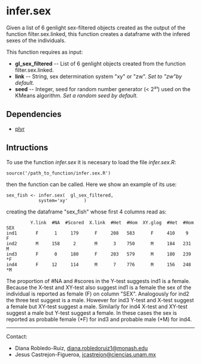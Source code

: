 # infer.sex

Given a list of 6 genlight sex-filtered objects created as the output of the function filter.sex.linked, this function creates a dataframe with the infered sexes of the individuals.

This function requires as input:

- **gl_sex_filtered** --  List of 6 genlight objects created from the function filter.sex.linked.
- **link** --  String, sex determination system "xy" or "zw". *Set to "zw"by default.*
- **seed** --  Integer, seed for random number generator (< 2³¹) used on the KMeans algorithm. *Set a random seed by default.*

## Dependencies

- [plyr](https://cran.r-project.org/web/packages/plyr/index.html)

## Intructions

To use the function *infer.sex* it is necesary to load the file *infer.sex.R*:

```
source('/path_to_function/infer.sex.R')
```

then the function can be called. Here we show an example of its use: 

```
sex_fish <- infer.sex(	gl_sex_filtered,
			system='xy'      )
```

creating the dataframe "sex_fish" whose first 4 columns read as: 

```
         Y.link  #NA  #Scored  X.link  #Het  #Hom  XY.glog  #Het  #Hom  SEX
ind1       F      1     179      F     208   583      F     410    9     F
ind2       M     158     2       M      3    750      M     184   231    M
ind3       F      0     180      F     203   579      M     180   239   *F
ind4       F     12     114      M      7    776      M     156   248   *M
```

The proportion of #NA and #scores in the Y-test suggests ind1 is a female. Because the X-test and XY-test also suggest ind1 is a female the sex of the individual is reported as female (F) on column "SEX". Analogously for ind2 the three test suggest is a male. However for ind3 Y-test and X-test suggest a female but XY-test suggest a male. Similarly for ind4 X-test and XY-test suggest a male but Y-test suggest a female. In these cases the sex is reported as probable female (*F) for ind3 and probable male (*M) for ind4.

---------------------------------------------------------------------------
Contact:
- Diana Robledo-Ruiz, diana.robledoruiz1@monash.edu
- Jesus Castrejon-Figueroa, jcastrejon@ciencias.unam.mx
